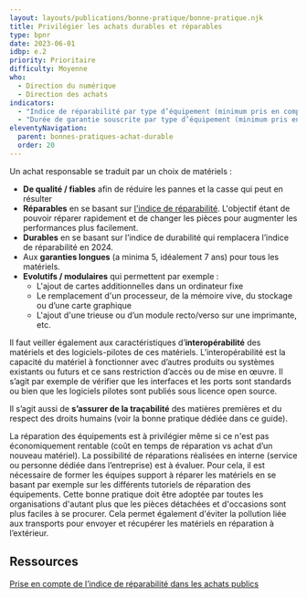 ```yaml
---
layout: layouts/publications/bonne-pratique/bonne-pratique.njk
title: Privilégier les achats durables et réparables
type: bpnr
date: 2023-06-01
idbp: e.2
priority: Prioritaire
difficulty: Moyenne
who:
  - Direction du numérique
  - Direction des achats
indicators:
  - "Indice de réparabilité par type d’équipement (minimum pris en compte à l’achat)"
  - "Durée de garantie souscrite par type d’équipement (minimum pris en compte à l’achat)"
eleventyNavigation:
  parent: bonnes-pratiques-achat-durable
  order: 20
---
```


Un achat responsable se traduit par un choix de matériels :

* **De qualité / fiables** afin de réduire les pannes et la casse qui peut en résulter 
* **Réparables** en se basant sur [l'indice de réparabilité](https://www.ecologie.gouv.fr/indice-reparabilite). L'objectif étant de pouvoir réparer rapidement et de changer les pièces pour augmenter les performances plus facilement.
* **Durables** en se basant sur l’indice de durabilité qui remplacera l’indice de réparabilité en 2024.
* Aux **garanties longues** (a minima 5, idéalement 7 ans) pour tous les matériels.
* **Evolutifs / modulaires** qui permettent par exemple :  
  - L'ajout de cartes additionnelles dans un ordinateur fixe
  - Le remplacement d'un processeur, de la mémoire vive, du stockage ou d’une carte graphique
  - L'ajout d'une trieuse ou d’un module recto/verso sur une imprimante, etc.

Il faut veiller également aux caractéristiques d’**interopérabilité** des matériels et des logiciels-pilotes de ces matériels. L’interopérabilité est la capacité du matériel à fonctionner avec d’autres produits ou systèmes existants ou futurs et ce sans restriction d’accès ou de mise en œuvre. Il s’agit par exemple de vérifier que les interfaces et les ports sont standards ou bien que les logiciels pilotes sont publiés sous licence open source.

Il s’agit aussi de **s’assurer de la traçabilité** des matières premières et du respect des droits humains (voir la bonne pratique dédiée dans ce guide).

La réparation des équipements est à privilégier même si ce n'est pas économiquement rentable (coût en temps de réparation vs achat d’un nouveau matériel). La possibilité de réparations réalisées en interne (service ou personne dédiée dans l’entreprise) est à évaluer. Pour cela, il est nécessaire de former les équipes support à réparer les matériels en se basant par exemple sur les différents tutoriels de réparation des équipements. Cette bonne pratique doit être adoptée par toutes les organisations d'autant plus que les pièces détachées et d'occasions sont plus faciles à se procurer. Cela permet également d'éviter la pollution liée aux transports pour envoyer et récupérer les matériels en réparation à l’extérieur.

## Ressources

[Prise en compte de l’indice de réparabilité dans les achats publics](https://ecoresponsable.numerique.gouv.fr/posts/guide-prise-en-compte-indice-reparabilite-achats-publics/)
